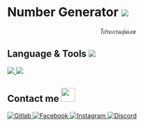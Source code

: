 <h1>Number Generator <img src="https://img.icons8.com/color/32/000000/program.png"/></h1>

<p align="center">
<i>โปรแกรมสุ่มเลข</i>
</p>
 
<h2>Language & Tools <img src="https://img.icons8.com/color/32/000000/source-code.png"/></h2>
<a href="#" target="_blank">
    <img src="https://img.shields.io/badge/Python-FFD43B?style=for-the-badge&logo=python&logoColor=white">
  </a>   
   <a href="#" target="_blank">
    <img src="https://img.shields.io/badge/GIT-E44C30?style=for-the-badge&logo=git&logoColor=white">
  </a> 



<h2>Contact me <img src="https://img.icons8.com/color/48/000000/user-male-circle--v2.png" width=32px /></h2>
<a href="https://gitlab.com/lnwtxn" target="_blank">
    <img alt="Gitlab" src="https://img.shields.io/badge/GitLab-330F63?style=for-the-badge&logo=gitlab&logoColor=white">
  </a> 
<a href="https://fb.com/thunder2004" target="_blank">
    <img alt="Facebook" src="https://img.shields.io/badge/Facebook-1877F2?style=for-the-badge&logo=facebook&logoColor=white">
  </a>   
   <a href="https://instagram.com/kitton._" target="_blank">
    <img alt="Instagram" src="https://img.shields.io/badge/Instagram-E4405F?style=for-the-badge&logo=instagram&logoColor=white">
  </a>  
  <a href="https://discord.gg/mHaTetPxyd" target="_blank">
    <img alt="Discord" src="https://img.shields.io/badge/Discord-7289DA?style=for-the-badge&logo=discord&logoColor=white">
  </a>  